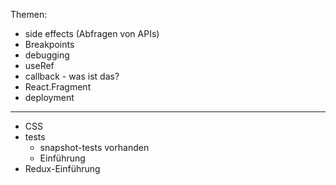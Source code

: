 Themen:

- side effects (Abfragen von APIs)
- Breakpoints
- debugging
- useRef
- callback - was ist das?
- React.Fragment
- deployment

---

- CSS
- tests
  - snapshot-tests vorhanden
  - Einführung
- Redux-Einführung
